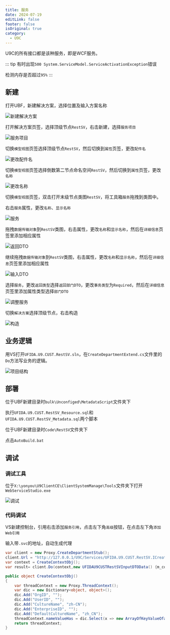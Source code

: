 ```yaml
---
title: 服务
date: 2024-07-19
editLink: false
footer: false
isOriginal: true
category:
  - U9C
---
```


U9C的所有接口都是该种服务，即是WCF服务。

::: tip
有时出现`500 System.ServiceModel.ServiceActivationException`错误

检测内存是否超过`95%`
:::

## 新建

打开UBF，新建解决方案，选择位置及输入方案名称

![新建解决方案](https://nas.ilyl.life:8092/yonyou/u9c/interface/services/services1.png)

打开解决方案页签，选择顶级节点`RestSV`，右击新建，选择`服务项目`

![服务项目](https://nas.ilyl.life:8092/yonyou/u9c/interface/services/services2.png)

切换`模型视图`页签选择顶级节点`RestSV`，然后切换到`属性`页签，更改`配件名`

![更改配件名](https://nas.ilyl.life:8092/yonyou/u9c/interface/services/services3.gif)

切换`模型视图`页签选择倒数第二节点命名空间`RestSV`，然后切换到`属性`页签，更改`名称`

![更改名称](https://nas.ilyl.life:8092/yonyou/u9c/interface/services/services4.gif)

切换`模型视图`页签，双击打开末级节点类图`RestSV`，将工具箱`服务`拖拽到类图中。

右击`服务`属性，更改`名称`、`显示名称`

![服务](https://nas.ilyl.life:8092/yonyou/u9c/interface/services/services5.png)

拖拽`数据传输对象`到`RestSV`类图，右击属性，更改`名称`和`显示名称`，然后在`详细信息`页签里添加相应属性

![返回DTO](https://nas.ilyl.life:8092/yonyou/u9c/interface/services/services6.png)

继续拖拽`数据传输对象`到`RestSV`类图，右击属性，更改`名称`和`显示名称`，然后在`详细信息`页签里添加相应属性

![输入DTO](https://nas.ilyl.life:8092/yonyou/u9c/interface/services/services7.png)

选择`服务`，更改`返回类型`选择`返回部门DTO`，更改`事务类型`为`Required`，然后在`详细信息`页签里添加属性类型选择`部门DTO`

![调整服务](https://nas.ilyl.life:8092/yonyou/u9c/interface/services/services8.png)

切换`解决方案`选择顶级节点，右击构造

![构造](https://nas.ilyl.life:8092/yonyou/u9c/interface/services/services9.png)

## 业务逻辑

用VS打开`UFIDA.U9.CUST.RestSV.sln`，在`CreateDepartmentExtend.cs`文件里的`Do`方法写业务的逻辑。

![项目结构](https://nas.ilyl.life:8092/yonyou/u9c/interface/services/services10.png)

## 部署

位于UBF新建目录时`bulk\Unconfiged\MetadataScript`文件夹下

执行`UFIDA.U9.CUST.RestSV_Resource.sql`和`UFIDA.U9.CUST.RestSV_Metadata.sql`两个脚本

位于UBF新建目录时`Code\RestSV`文件夹下

点击`AutoBuild.bat`

## 调试

### 调试工具

位于`X:\yonyou\U9ClientCE\ClientSystemManage\Tools`文件夹下打开`WebServiceStudio.exe`

![调试](https://nas.ilyl.life:8092/yonyou/u9c/interface/services/services11.gif)

### 代码调试

VS新建控制台，引用右击添加`服务引用`，点击左下角`高级`按钮，在点击左下角`添加Web引用`

输入带`.svc`的地址，自动生成代理

```cs
var client = new Proxy.CreateDepartmentStub();
client.Url = "http://127.0.0.1/U9C/Services/UFIDA.U9.CUST.RestSV.ICreateDepartment.svc";
var context = CreateContextObj();
var result= client.Do(context,new UFIDAU9CUSTRestSVInputDTOData() {m_code="006",m_name="质量部门"},out MessageBase[] msg);

public object CreateContextObj()
{
    var threadContext = new Proxy.ThreadContext();
    var dic = new Dictionary<object, object>();
    dic.Add("OrgID", "");
    dic.Add("UserID", "");
    dic.Add("CultureName", "zh-CN");
    dic.Add("EnterpriseID", "");
    dic.Add("DefaultCultureName", "zh_CN");
    threadContext.nameValueHas = dic.Select(x => new ArrayOfKeyValueOfanyTypeanyTypeKeyValueOfanyTypeanyType() { Key=x.Key,Value=x.Value}).ToArray();
    return threadContext;
}
```